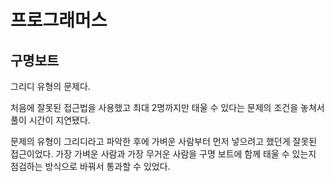 # 프로그래머스

## 구명보트

그리디 유형의 문제다.

처음에 잘못된 접근법을 사용했고 최대 2명까지만 태울 수 있다는 문제의 조건을 놓쳐서 풀이 시간이 지연됐다.

문제의 유형이 그리디라고 파악한 후에 가벼운 사람부터 먼저 넣으려고 했던게 잘못된 접근이었다. 가장 가벼운 사람과 가장 무거운 사람을 구명 보트에 함께 태울 수 있는지 점검하는 방식으로 바꿔서 통과할 수 있었다.

